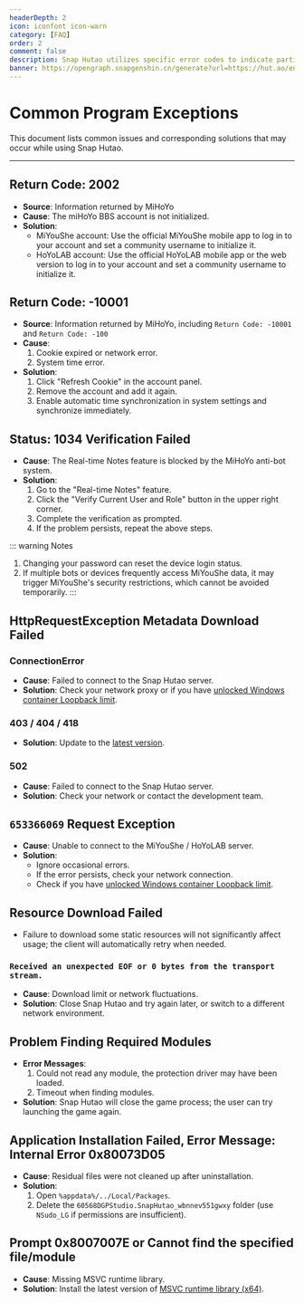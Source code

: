 ```yaml
---
headerDepth: 2
icon: iconfont icon-warn
category: [FAQ]
order: 2
comment: false
description: Snap Hutao utilizes specific error codes to indicate particular errors. If you encounter a program error during usage and have an error code, you can try searching for it on this page.
banner: https://opengraph.snapgenshin.cn/generate?url=https://hut.ao/en/advanced/exceptions.html&has_description=False
---
```


# Common Program Exceptions

This document lists common issues and corresponding solutions that may occur while using Snap Hutao.

---

## **Return Code: 2002**

- **Source**: Information returned by MiHoYo
- **Cause**: The miHoYo BBS account is not initialized.
- **Solution**:
  - MiYouShe account: Use the official MiYouShe mobile app to log in to your account and set a community username to initialize it.
  - HoYoLAB account: Use the official HoYoLAB mobile app or the web version to log in to your account and set a community username to initialize it.

## **Return Code: -10001**

- **Source**: Information returned by MiHoYo, including `Return Code: -10001` and `Return Code: -100`
- **Cause**:
  1. Cookie expired or network error.
  2. System time error.
- **Solution**:
  1. Click "Refresh Cookie" in the account panel.
  2. Remove the account and add it again.
  3. Enable automatic time synchronization in system settings and synchronize immediately.

## **Status: 1034 Verification Failed**

- **Cause**: The Real-time Notes feature is blocked by the MiHoYo anti-bot system.
- **Solution**:
  1. Go to the "Real-time Notes" feature.
  2. Click the "Verify Current User and Role" button in the upper right corner.
  3. Complete the verification as prompted.
  4. If the problem persists, repeat the above steps.

::: warning Notes

1. Changing your password can reset the device login status.
2. If multiple bots or devices frequently access MiYouShe data, it may trigger MiYouShe's security restrictions, which cannot be avoided temporarily.
   :::

## **HttpRequestException Metadata Download Failed**

### **ConnectionError**

- **Cause**: Failed to connect to the Snap Hutao server.
- **Solution**: Check your network proxy or if you have [unlocked Windows container Loopback limit](loopback.md).

### **403 / 404 / 418**

- **Solution**: Update to the [latest version](../quick-start.md#全新安装).

### **502**

- **Cause**: Failed to connect to the Snap Hutao server.
- **Solution**: Check your network or contact the development team.

## **`653366069` Request Exception**

- **Cause**: Unable to connect to the MiYouShe / HoYoLAB server.
- **Solution**:
  - Ignore occasional errors.
  - If the error persists, check your network connection.
  - Check if you have [unlocked Windows container Loopback limit](loopback.md).

## **Resource Download Failed**

- Failure to download some static resources will not significantly affect usage; the client will automatically retry when needed.

### **`Received an unexpected EOF or 0 bytes from the transport stream.`**

- **Cause**: Download limit or network fluctuations.
- **Solution**: Close Snap Hutao and try again later, or switch to a different network environment.

## **Problem Finding Required Modules**

- **Error Messages**:
  1. Could not read any module, the protection driver may have been loaded.
  2. Timeout when finding modules.
- **Solution**: Snap Hutao will close the game process; the user can try launching the game again.

## **Application Installation Failed, Error Message: Internal Error 0x80073D05**

- **Cause**: Residual files were not cleaned up after uninstallation.
- **Solution**:
  1. Open `%appdata%/../Local/Packages`.
  2. Delete the `60568DGPStudio.SnapHutao_wbnnev551gwxy` folder (use `NSudo_LG` if permissions are insufficient).

## **Prompt 0x8007007E or Cannot find the specified file/module**

- **Cause**: Missing MSVC runtime library.
- **Solution**: Install the latest version of [MSVC runtime library (x64)](https://aka.ms/vs/17/release/vc_redist.x64.exe).
